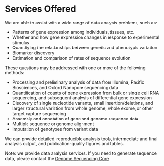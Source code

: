 # Services Offered

We are able to assist with a wide range of data analysis problems, such as:

* Patterns of gene expression among individuals, tissues, etc.
* Whether and how gene expression changes in response to experimental stimulus
* Quantifying the relationships between genetic and phenotypic variation
* Biomarker discovery
* Estimation and comparison of rates of sequence evolution

These questions may be addressed with one or more of the following methods:

* Processing and preliminary analysis of data from Illumina, Pacific Biosciences, and Oxford Nanopore sequencing data
* Quantification of counts of gene expression from bulk or single cell RNA sequencing, and subsequent analysis of differential gene expression
* Discovery of single nucleotide variants, small insertion/deletions, and larger structural variation from whole genome, whole exome, or other target capture sequencing
* Assembly and annotation of gene and genome sequence data
* Multiple sequence or genome alignment
* Imputation of genotypes from variant data

We can provide detailed, reproducible analysis tools, intermediate and final analysis output, and publication-quality figures and tables.

Note: we provide data analysis services. If you need to generate sequence data, please contact the [Genome Sequencing Core](https://gsc.ku.edu)